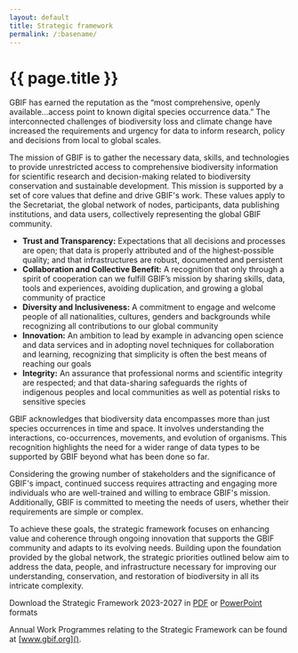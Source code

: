 ```yaml
---
layout: default
title: Strategic framework
permalink: /:basename/
---
```


# {{ page.title }}

GBIF has earned the reputation as the “most comprehensive, openly available…access point to known digital species occurrence data.” The interconnected challenges of biodiversity loss and climate change have increased the requirements and urgency for data to inform research, policy and decisions from local to global scales. 

The mission of GBIF is to gather the necessary data, skills, and technologies to provide unrestricted access to comprehensive biodiversity information for scientific research and decision-making related to biodiversity conservation and sustainable development. This mission is supported by a set of core values that define and drive GBIF's work. These values apply to the Secretariat, the global network of nodes, participants, data publishing institutions, and data users, collectively representing the global GBIF community.

<ul>
    <li class="mb-2"><b>Trust and Transparency:</b> Expectations that all decisions and processes are open; that data is properly attributed and of the highest-possible quality; and that infrastructures are robust, documented and persistent</li>
    <li class="mb-2"><b>Collaboration and Collective Benefit:</b> A recognition that only through a spirit of cooperation can we fulfill GBIF’s mission by sharing skills, data, tools and experiences, avoiding duplication, and growing a global community of practice</li>
    <li class="mb-2"><b>Diversity and Inclusiveness:</b> A commitment to engage and welcome people of all nationalities, cultures, genders and backgrounds while recognizing all contributions to our global community</li>
    <li class="mb-2"><b>Innovation:</b> An ambition to lead by example in advancing open science and data services and in adopting novel techniques for collaboration and learning, recognizing that simplicity is often the best means of reaching our goals</li>
    <li class="mb-2"><b>Integrity:</b> An assurance that professional norms and scientific integrity are respected; and that data-sharing safeguards the rights of indigenous peoples and local communities as well as potential risks to sensitive species</li>
</ul>

GBIF acknowledges that biodiversity data encompasses more than just species occurrences in time and space. It involves understanding the interactions, co-occurrences, movements, and evolution of organisms. This recognition highlights the need for a wider range of data types to be supported by GBIF beyond what has been done so far.

Considering the growing number of stakeholders and the significance of GBIF's impact, continued success requires attracting and engaging more individuals who are well-trained and willing to embrace GBIF's mission. Additionally, GBIF is committed to meeting the needs of users, whether their requirements are simple or complex.

To achieve these goals, the strategic framework focuses on enhancing value and coherence through ongoing innovation that supports the GBIF community and adapts to its evolving needs. Building upon the foundation provided by the global network, the strategic priorities outlined below aim to address the data, people, and infrastructure necessary for improving our understanding, conservation, and restoration of biodiversity in all its intricate complexity.

<p class="shadow-md bg-slate-100 p-4 my-6">
Download the Strategic Framework 2023-2027 in <a href="https://assets.ctfassets.net/uo17ejk9rkwj/4syMySXpjvR7ZABffjJx2g/d6c0e77cc72d7e3429f3c248ec50eef2/gbif-strategic-framework-23-27.pdf" title="Download Strategic Framework as PDF">PDF</a> or <a href="https://assets.ctfassets.net/uo17ejk9rkwj/5ZNmVKdtBNnpCIfJVQOzGU/2107c35451c9ba8f1620d1dc29b5fe3d/strategic-framework-gbif.pptx" title="Download Strategic Framework as PowerPoint">PowerPoint</a> formats
</p>

Annual Work Programmes relating to the Strategic Framework can be found at [www.gbif.org](). 
